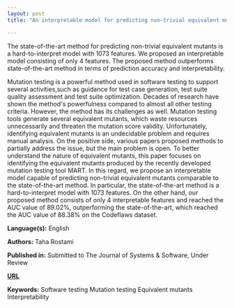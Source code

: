 ```yaml
---
layout: post
title: "An interpretable model for predicting non-trivial equivalent mutants of the MART"

---
```


The state-of-the-art method for predicting non-trivial equivalent mutants is a hard-to-interpret model with 1073 features. We proposed an interpretable model consisting of only 4 features. The proposed method outperforms state-of-the-art method in terms of prediction accuracy and interpretability.

Mutation testing is a powerful method used in software testing to support several activities,such as guidance for test case generation, test suite quality assessment and test suite optimization. Decades of research have shown the method's powerfulness compared to almost all other testing criteria. However, the method has its challenges as well. Mutation testing tools generate several equivalent mutants, which waste resources unnecessarily and threaten the mutation score validity. Unfortunately, identifying equivalent mutants is an undecidable problem and requires manual analysis. On the positive side, various papers proposed methods to partially address the issue, but the main problem is open. To better understand the nature of equivalent mutants, this paper focuses on identifying the equivalent mutants produced by the recently developed mutation testing tool MART. In this regard, we propose an interpretable model capable of predicting non-trivial equivalent mutants comparable to the state-of-the-art method. In particular, the state-of-the-art method is a hard-to-interpret model with 1073 features. On the other hand, our proposed method consists of only 4 interpretable features and reached the AUC value of 89.02%, outperforming the state-of-the-art, which reached the AUC value of 88.38% on the Codeflaws dataset.

**Language(s):** English

**Authors:** Taha Rostami

**Published in:** Submitted to The Journal of Systems & Software, Under Review

[**URL**](https://github.com/TahaRostami/predicting-non-trivial-equivalent-mutants-of-the-MART)

**Keywords:** <span class="w3-tag w3-round w3-center">Software testing</span> <span class="w3-tag w3-round w3-center">Mutation testing</span> <span class="w3-tag w3-round w3-center">Equivalent mutants</span> <span class="w3-tag w3-round w3-center">Interpretability</span>

